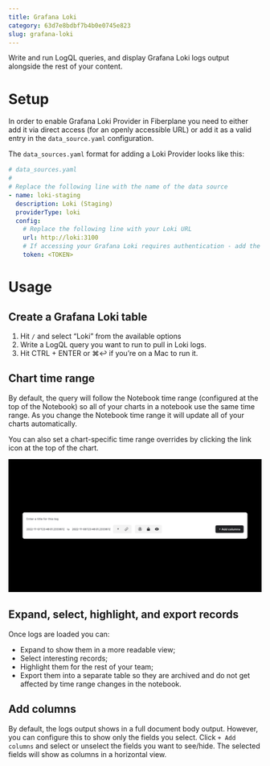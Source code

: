 ```yaml
---
title: Grafana Loki
category: 63d7e8bdbf7b4b0e0745e823
slug: grafana-loki
---
```


Write and run LogQL queries, and display Grafana Loki logs output alongside the
rest of your content.

# Setup

In order to enable Grafana Loki Provider in Fiberplane you need to either add it
via direct access (for an openly accessible URL) or add it as a valid entry in
the `data_source.yaml` configuration.

The `data_sources.yaml` format for adding a Loki Provider looks like this:

```yaml
# data_sources.yaml
#
# Replace the following line with the name of the data source
- name: loki-staging
  description: Loki (Staging)
  providerType: loki
  config:
    # Replace the following line with your Loki URL
    url: http://loki:3100
    # If accessing your Grafana Loki requires authentication - add the token (Bearer or Basic) below
    token: <TOKEN>
```

# Usage

## Create a Grafana Loki table

1. Hit `/` and select “Loki” from the available options
2. Write a LogQL query you want to run to pull in Loki logs.
3. Hit CTRL + ENTER or ⌘↩︎ if you’re on a Mac to run it.

## Chart time range

By default, the query will follow the Notebook time range (configured at the top
of the Notebook) so all of your charts in a notebook use the same time range. As
you change the Notebook time range it will update all of your charts
automatically.

You can also set a chart-specific time range overrides by clicking the link icon
at the top of the chart.

![Grafana Loki](providers/Elasticsearch/elastic-query.png)

## Expand, select, highlight, and export records

Once logs are loaded you can:

- Expand to show them in a more readable view;
- Select interesting records;
- Highlight them for the rest of your team;
- Export them into a separate table so they are archived and do not get affected
	by time range changes in the notebook.

## Add columns

By default, the logs output shows in a full document body output. However, you
can configure this to show only the fields you select. Click `+ Add columns` and
select or unselect the fields you want to see/hide. The selected fields will
show as columns in a horizontal view.
